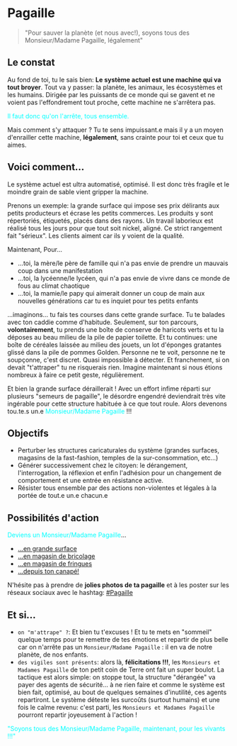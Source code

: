 # Pagaille

> "Pour sauver la planète (et nous avec!), soyons tous des Monsieur/Madame Pagaille, légalement"

## Le constat

Au fond de toi, tu le sais bien: **Le système actuel est une machine qui va tout broyer**. Tout va y passer: la planète, les animaux, les écosystèmes et les humains.
Dirigée par les puissants de ce monde qui se gavent et ne voient pas l'effondrement tout proche, cette machine ne s'arrêtera pas.

<span style="color:cyan">Il faut donc qu'on l'arrête, tous ensemble.</span>

Mais comment s'y attaquer ? Tu te sens impuissant.e mais il y a un moyen d'enrailler cette machine, **légalement**, sans crainte pour toi et ceux que tu aimes.

## Voici comment...

Le système actuel est ultra automatisé, optimisé. Il est donc très fragile et le moindre grain de sable vient gripper la machine.

Prenons un exemple: la grande surface qui impose ses prix délirants aux petits producteurs et écrase les petits commerces. Les produits y sont répertoriés, étiquetés, placés dans des rayons. Un travail laborieux est réalisé tous les jours pour que tout soit nickel, aligné. Ce strict rangement fait "sérieux". Les clients aiment car ils y voient de la qualité.

Maintenant, Pour...
 - ...toi, la mère/le père de famille qui n'a pas envie de prendre un mauvais coup dans une manifestation
 - ...toi, la lycéenne/le lycéen, qui n'a pas envie de vivre dans ce monde de fous au climat chaotique
 - ...toi, la mamie/le papy qui aimerait donner un coup de main aux nouvelles générations car tu es inquiet pour tes petits enfants
  
...imaginons... tu fais tes courses dans cette grande surface. Tu te balades avec ton caddie comme d'habitude. Seulement, sur ton parcours, **volontairement**, tu prends une boîte de conserve de haricots verts et tu la déposes au beau milieu de la pile de papier toilette. Et tu continues: une boîte de céréales laissée au milieu des jouets, un lot d'éponges gratantes glissé dans la pile de pommes Golden.
Personne ne te voit, personne ne te soupçonne, c'est discret. Quasi impossible à détecter. Et franchement, si on devait "t'attraper" tu ne risquerais rien. 
Imagine maintenant si nous étions nombreux à faire ce petit geste, régulièrement.

Et bien la grande surface déraillerait ! Avec un effort infime réparti sur plusieurs "semeurs de pagaille", le désordre engendré deviendrait très vite ingérable pour cette structure habituée à ce que tout roule. Alors devenons tou.te.s un.e <span style="color:cyan">Monsieur/Madame Pagaille</span> !!! 

## Objectifs

- Perturber les structures caricaturales du système (grandes surfaces, magasins de la fast-fashion, temples de la sur-consommation, etc...)
- Générer successivement chez le citoyen: le dérangement, l'interrogation, la réflexion et enfin l'adhésion pour un changement de comportement et une entrée en résistance active.
- Résister tous ensemble par des actions non-violentes et légales à la portée de tout.e un.e chacun.e

## Possibilités d'action

<span style="color:cyan">Deviens un Monsieur/Madame Pagaille</span>...

- [...en grande surface](GRANDE_SURFACE.md)
- [...en magasin de bricolage](MAGASIN_BRICOLAGE.md)
- [...en magasin de fringues](MAGASIN_FRINGUES.md)
- [...depuis ton canapé!](MAGASIN_EN_LIGNE.md)

N'hésite pas à prendre de **jolies photos de ta pagaille** et à les poster sur les réseaux sociaux avec le hashtag: [#Pagaille](https://twitter.com/search?q=%23pagaille&src=typed_query)

## Et si...

- `on "m'attrape" ?`: Et bien tu t'excuses ! Et tu te mets en "sommeil" quelque temps pour te remettre de tes émotions et repartir de plus belle car on n'arrête pas un `Monsieur/Madame Pagaille` : il en va de notre planète, de nos enfants.
- `des vigiles sont présents`: alors là, **félicitations !!!**, les `Monsieurs et Madames Pagaille` de ton petit coin de Terre ont fait un super boulot. La tactique est alors simple: on stoppe tout, la structure "dérangée" va payer des agents de sécurité... à ne rien faire et comme le système est bien fait, optimisé, au bout de quelques semaines d'inutilité, ces agents repartiront. Le système déteste les surcoûts (surtout humains) et une fois le calme revenu: c'est parti, les `Monsieurs et Madames Pagaille` pourront repartir joyeusement à l'action !

<span style="color:cyan">"Soyons tous des Monsieur/Madame Pagaille, maintenant, pour les vivants !!!"</span>